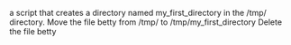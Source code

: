a script that creates a directory named my_first_directory in the /tmp/ directory.
Move the file betty from /tmp/ to /tmp/my_first_directory
Delete the file betty

